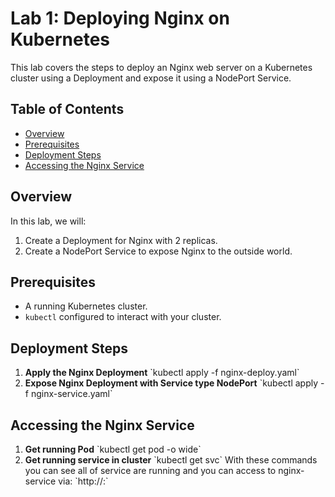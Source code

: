 # Lab 1: Deploying Nginx on Kubernetes

This lab covers the steps to deploy an Nginx web server on a Kubernetes cluster using a Deployment and expose it using a NodePort Service.

## Table of Contents
- [Overview](#overview)
- [Prerequisites](#prerequisites)
- [Deployment Steps](#deployment-steps)
- [Accessing the Nginx Service](#accessing-the-nginx-service)

## Overview
In this lab, we will:
1. Create a Deployment for Nginx with 2 replicas.
2. Create a NodePort Service to expose Nginx to the outside world.

## Prerequisites
- A running Kubernetes cluster.
- `kubectl` configured to interact with your cluster.

## Deployment Steps
1. **Apply the Nginx Deployment**
    \`kubectl apply -f nginx-deploy.yaml\`
2. **Expose Nginx Deployment with Service type NodePort**
    \`kubectl apply -f nginx-service.yaml\`
## Accessing the Nginx Service
1. **Get running Pod**
    \`kubectl get pod -o wide\`
2. **Get running service in cluster**
    \`kubectl get svc\`
  With these commands you can see all of service are running and you can access to nginx-service via:
    \`http://<Node-IP>:<Node-Port>\`
